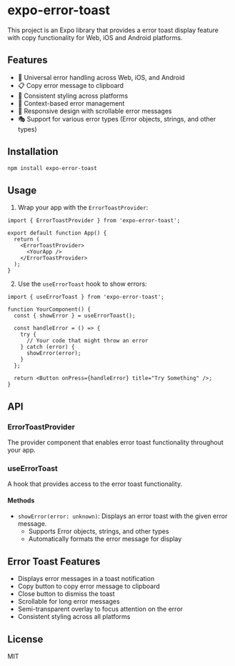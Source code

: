 # expo-error-toast

This project is an Expo library that provides a error toast display feature with copy functionality for Web, iOS and Android platforms.

## Features

- 🎯 Universal error handling across Web, iOS, and Android
- 📋 Copy error message to clipboard
- 🎨 Consistent styling across platforms
- 🔄 Context-based error management
- 📱 Responsive design with scrollable error messages
- 🎭 Support for various error types (Error objects, strings, and other types)

## Installation

```bash
npm install expo-error-toast
```

## Usage

1. Wrap your app with the `ErrorToastProvider`:

```tsx
import { ErrorToastProvider } from 'expo-error-toast';

export default function App() {
  return (
    <ErrorToastProvider>
      <YourApp />
    </ErrorToastProvider>
  );
}
```

2. Use the `useErrorToast` hook to show errors:

```tsx
import { useErrorToast } from 'expo-error-toast';

function YourComponent() {
  const { showError } = useErrorToast();

  const handleError = () => {
    try {
      // Your code that might throw an error
    } catch (error) {
      showError(error);
    }
  };

  return <Button onPress={handleError} title="Try Something" />;
}
```

## API

### ErrorToastProvider

The provider component that enables error toast functionality throughout your app.

### useErrorToast

A hook that provides access to the error toast functionality.

#### Methods

- `showError(error: unknown)`: Displays an error toast with the given error message.
  - Supports Error objects, strings, and other types
  - Automatically formats the error message for display

## Error Toast Features

- Displays error messages in a toast notification
- Copy button to copy error message to clipboard
- Close button to dismiss the toast
- Scrollable for long error messages
- Semi-transparent overlay to focus attention on the error
- Consistent styling across all platforms

## License

MIT
